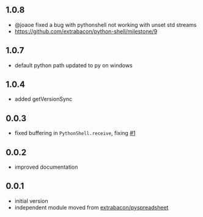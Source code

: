 ## 1.0.8
* @joaoe fixed a bug with pythonshell not working with unset std streams
* https://github.com/extrabacon/python-shell/milestone/9

## 1.0.7
* default python path updated to py on windows

## 1.0.4
* added getVersionSync

## 0.0.3
* fixed buffering in `PythonShell.receive`, fixing [#1](https://github.com/extrabacon/python-shell/issues/1)

## 0.0.2
* improved documentation

## 0.0.1
* initial version
* independent module moved from [extrabacon/pyspreadsheet](https://github.com/extrabacon/pyspreadsheet)

